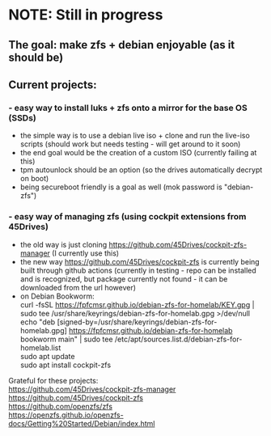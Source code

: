 # NOTE: Still in progress 
## The goal: make zfs + debian enjoyable (as it should be) 
## Current projects: 
### - easy way to install luks + zfs onto a mirror for the base OS (SSDs)  
  - the simple way is to use a debian live iso + clone and run the live-iso scripts (should work but needs testing - will get around to it soon)
  - the end goal would be the creation of a custom ISO (currently failing at this)  
  - tpm autounlock should be an option (so the drives automatically decrypt on boot)  
  - being secureboot friendly is a goal as well (mok password is "debian-zfs")  
### - easy way of managing zfs (using cockpit extensions from 45Drives)  
  - the old way is just cloning https://github.com/45Drives/cockpit-zfs-manager (I currently use this) 
  - the new way https://github.com/45Drives/cockpit-zfs is currently being built through github actions (currently in testing - repo can be installed and is recognized, but package currently not found - it can be downloaded from the url however)
  - on Debian Bookworm:  
curl -fsSL https://fpfcmsr.github.io/debian-zfs-for-homelab/KEY.gpg | sudo tee /usr/share/keyrings/debian-zfs-for-homelab.gpg >/dev/null  
echo "deb [signed-by=/usr/share/keyrings/debian-zfs-for-homelab.gpg] https://fpfcmsr.github.io/debian-zfs-for-homelab bookworm main" | sudo tee /etc/apt/sources.list.d/debian-zfs-for-homelab.list  
sudo apt update  
sudo apt install cockpit-zfs  

Grateful for these projects:  
https://github.com/45Drives/cockpit-zfs-manager  
https://github.com/45Drives/cockpit-zfs  
https://github.com/openzfs/zfs  
https://openzfs.github.io/openzfs-docs/Getting%20Started/Debian/index.html  
